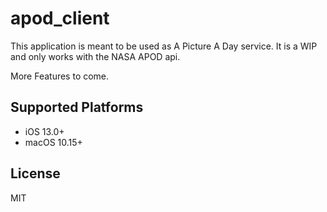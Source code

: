 # apod_client

This application is meant to be used as A Picture A Day service. It is a WIP and only works with the NASA APOD api.

More Features to come.

## Supported Platforms

* iOS 13.0+
* macOS 10.15+

## License

MIT
